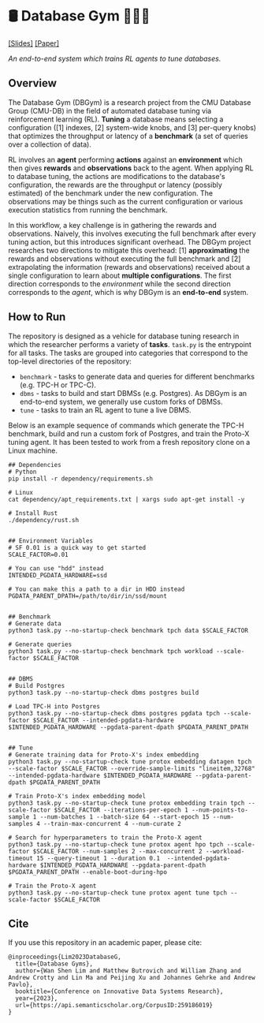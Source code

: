 # 🛢️ Database Gym 🏋🏻‍♂️
[\[Slides\]](http://www.cidrdb.org/cidr2023/slides/p27-lim-slides.pdf) [\[Paper\]](https://www.cidrdb.org/cidr2023/papers/p27-lim.pdf)

*An end-to-end system which trains RL agents to tune databases.*

## Overview
The Database Gym (DBGym) is a research project from the CMU Database Group (CMU-DB) in the field of automated database tuning via reinforcement learning (RL). **Tuning** a database means selecting a configuration ([1] indexes, [2] system-wide knobs, and [3] per-query knobs) that optimizes the throughput or latency of a **benchmark** (a set of queries over a collection of data).

RL involves an **agent** performing **actions** against an **environment** which then gives **rewards** and **observations** back to the agent. When applying RL to database tuning, the actions are modifications to the database's configuration, the rewards are the throughput or latency (possibly estimated) of the benchmark under the new configuration. The observations may be things such as the current configuration or various execution statistics from running the benchmark.

In this workflow, a key challenge is in gathering the rewards and observations. Naively, this involves executing the full benchmark after every tuning action, but this introduces significant overhead. The DBGym project researches two directions to mitigate this overhead: [1] **approximating** the rewards and observations without executing the full benchmark and [2] extrapolating the information (rewards and observations) received about a single configuration to learn about **multiple configurations**. The first direction corresponds to the *environment* while the second direction corresponds to the *agent*, which is why DBGym is an **end-to-end** system.

## How to Run
The repository is designed as a vehicle for database tuning research in which the researcher performs a variety of **tasks**. `task.py` is the entrypoint for all tasks. The tasks are grouped into categories that correspond to the top-level directories of the repository:
* `benchmark` - tasks to generate data and queries for different benchmarks (e.g. TPC-H or TPC-C).
* `dbms` - tasks to build and start DBMSs (e.g. Postgres). As DBGym is an end-to-end system, we generally use custom forks of DBMSs.
* `tune` - tasks to train an RL agent to tune a live DBMS.

Below is an example sequence of commands which generate the TPC-H benchmark, build and run a custom fork of Postgres, and train the Proto-X tuning agent. It has been tested to work from a fresh repository clone on a Linux machine.
```
## Dependencies
# Python
pip install -r dependency/requirements.sh

# Linux
cat dependency/apt_requirements.txt | xargs sudo apt-get install -y

# Install Rust
./dependency/rust.sh


## Environment Variables
# SF 0.01 is a quick way to get started
SCALE_FACTOR=0.01

# You can use "hdd" instead
INTENDED_PGDATA_HARDWARE=ssd

# You can make this a path to a dir in HDD instead
PGDATA_PARENT_DPATH=/path/to/dir/in/ssd/mount


## Benchmark
# Generate data
python3 task.py --no-startup-check benchmark tpch data $SCALE_FACTOR

# Generate queries
python3 task.py --no-startup-check benchmark tpch workload --scale-factor $SCALE_FACTOR


## DBMS
# Build Postgres
python3 task.py --no-startup-check dbms postgres build

# Load TPC-H into Postgres
python3 task.py --no-startup-check dbms postgres pgdata tpch --scale-factor $SCALE_FACTOR --intended-pgdata-hardware $INTENDED_PGDATA_HARDWARE --pgdata-parent-dpath $PGDATA_PARENT_DPATH


## Tune
# Generate training data for Proto-X's index embedding
python3 task.py --no-startup-check tune protox embedding datagen tpch --scale-factor $SCALE_FACTOR --override-sample-limits "lineitem,32768" --intended-pgdata-hardware $INTENDED_PGDATA_HARDWARE --pgdata-parent-dpath $PGDATA_PARENT_DPATH

# Train Proto-X's index embedding model
python3 task.py --no-startup-check tune protox embedding train tpch --scale-factor $SCALE_FACTOR --iterations-per-epoch 1 --num-points-to-sample 1 --num-batches 1 --batch-size 64 --start-epoch 15 --num-samples 4 --train-max-concurrent 4 --num-curate 2

# Search for hyperparameters to train the Proto-X agent
python3 task.py --no-startup-check tune protox agent hpo tpch --scale-factor $SCALE_FACTOR --num-samples 2 --max-concurrent 2 --workload-timeout 15 --query-timeout 1 --duration 0.1  --intended-pgdata-hardware $INTENDED_PGDATA_HARDWARE --pgdata-parent-dpath $PGDATA_PARENT_DPATH --enable-boot-during-hpo

# Train the Proto-X agent
python3 task.py --no-startup-check tune protox agent tune tpch --scale-factor $SCALE_FACTOR
```

## Cite
If you use this repository in an academic paper, please cite:
```
@inproceedings{Lim2023DatabaseG,
  title={Database Gyms},
  author={Wan Shen Lim and Matthew Butrovich and William Zhang and Andrew Crotty and Lin Ma and Peijing Xu and Johannes Gehrke and Andrew Pavlo},
  booktitle={Conference on Innovative Data Systems Research},
  year={2023},
  url={https://api.semanticscholar.org/CorpusID:259186019}
}
```